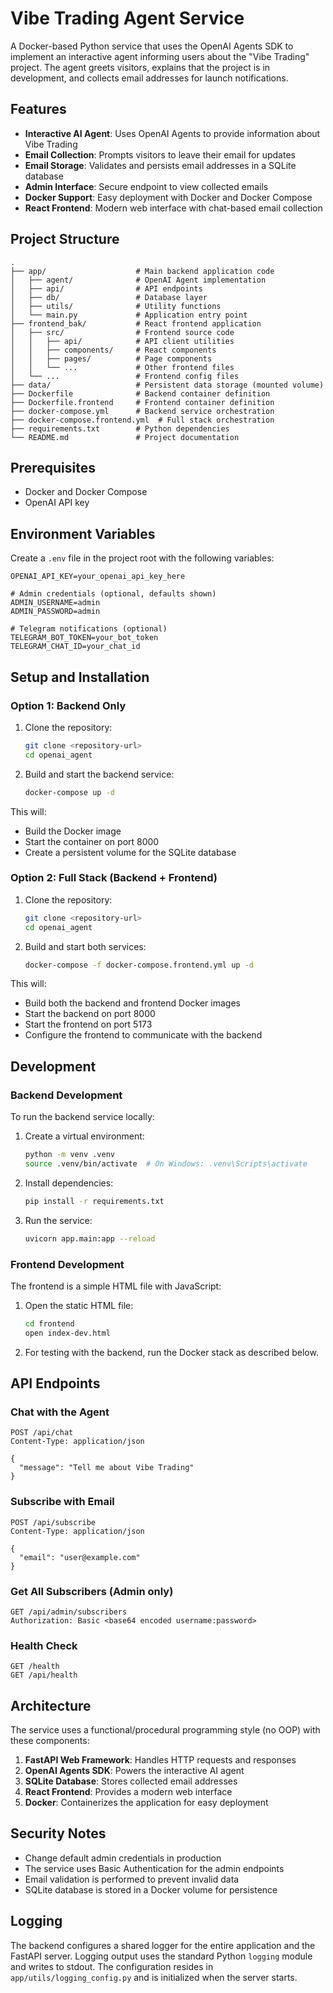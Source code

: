 # Vibe Trading Agent Service

A Docker-based Python service that uses the OpenAI Agents SDK to implement an interactive agent informing users about the "Vibe Trading" project. The agent greets visitors, explains that the project is in development, and collects email addresses for launch notifications.

## Features

- **Interactive AI Agent**: Uses OpenAI Agents to provide information about Vibe Trading
- **Email Collection**: Prompts visitors to leave their email for updates
- **Email Storage**: Validates and persists email addresses in a SQLite database
- **Admin Interface**: Secure endpoint to view collected emails
- **Docker Support**: Easy deployment with Docker and Docker Compose
- **React Frontend**: Modern web interface with chat-based email collection

## Project Structure

```
.
├── app/                    # Main backend application code
│   ├── agent/              # OpenAI Agent implementation
│   ├── api/                # API endpoints
│   ├── db/                 # Database layer
│   ├── utils/              # Utility functions
│   └── main.py             # Application entry point
├── frontend_bak/           # React frontend application
│   ├── src/                # Frontend source code
│   │   ├── api/            # API client utilities
│   │   ├── components/     # React components
│   │   ├── pages/          # Page components
│   │   └── ...             # Other frontend files
│   └── ...                 # Frontend config files
├── data/                   # Persistent data storage (mounted volume)
├── Dockerfile              # Backend container definition
├── Dockerfile.frontend     # Frontend container definition
├── docker-compose.yml      # Backend service orchestration
├── docker-compose.frontend.yml  # Full stack orchestration
├── requirements.txt        # Python dependencies
└── README.md               # Project documentation
```

## Prerequisites

- Docker and Docker Compose
- OpenAI API key

## Environment Variables

Create a `.env` file in the project root with the following variables:

```
OPENAI_API_KEY=your_openai_api_key_here

# Admin credentials (optional, defaults shown)
ADMIN_USERNAME=admin
ADMIN_PASSWORD=admin

# Telegram notifications (optional)
TELEGRAM_BOT_TOKEN=your_bot_token
TELEGRAM_CHAT_ID=your_chat_id
```

## Setup and Installation

### Option 1: Backend Only

1. Clone the repository:
   ```bash
   git clone <repository-url>
   cd openai_agent
   ```

2. Build and start the backend service:
   ```bash
   docker-compose up -d
   ```

This will:
- Build the Docker image
- Start the container on port 8000
- Create a persistent volume for the SQLite database

### Option 2: Full Stack (Backend + Frontend)

1. Clone the repository:
   ```bash
   git clone <repository-url>
   cd openai_agent
   ```

2. Build and start both services:
   ```bash
   docker-compose -f docker-compose.frontend.yml up -d
   ```

This will:
- Build both the backend and frontend Docker images
- Start the backend on port 8000
- Start the frontend on port 5173
- Configure the frontend to communicate with the backend

## Development

### Backend Development

To run the backend service locally:

1. Create a virtual environment:
   ```bash
   python -m venv .venv
   source .venv/bin/activate  # On Windows: .venv\Scripts\activate
   ```

2. Install dependencies:
   ```bash
   pip install -r requirements.txt
   ```

3. Run the service:
   ```bash
   uvicorn app.main:app --reload
   ```

### Frontend Development

The frontend is a simple HTML file with JavaScript:

1. Open the static HTML file:
   ```bash
   cd frontend
   open index-dev.html
   ```

2. For testing with the backend, run the Docker stack as described below.

## API Endpoints

### Chat with the Agent
```
POST /api/chat
Content-Type: application/json

{
  "message": "Tell me about Vibe Trading"
}
```

### Subscribe with Email
```
POST /api/subscribe
Content-Type: application/json

{
  "email": "user@example.com"
}
```

### Get All Subscribers (Admin only)
```
GET /api/admin/subscribers
Authorization: Basic <base64 encoded username:password>
```

### Health Check
```
GET /health
GET /api/health
```

## Architecture

The service uses a functional/procedural programming style (no OOP) with these components:

1. **FastAPI Web Framework**: Handles HTTP requests and responses
2. **OpenAI Agents SDK**: Powers the interactive AI agent
3. **SQLite Database**: Stores collected email addresses
4. **React Frontend**: Provides a modern web interface
5. **Docker**: Containerizes the application for easy deployment

## Security Notes

- Change default admin credentials in production
- The service uses Basic Authentication for the admin endpoints
- Email validation is performed to prevent invalid data
- SQLite database is stored in a Docker volume for persistence

## Logging

The backend configures a shared logger for the entire application and the FastAPI server. Logging output uses the standard Python `logging` module and writes
to stdout. The configuration resides in `app/utils/logging_config.py` and is
initialized when the server starts.
